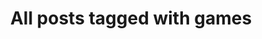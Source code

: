 ---
layout: tag
title: "All posts tagged with games"
permalink: /weblog/tags/games/
taxonomy: games
---